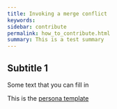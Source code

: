 ```yaml
---
title: Invoking a merge conflict
keywords: 
sidebar: contribute
permalink: how_to_contribute.html
summary: This is a test summary
---
```



## Subtitle 1

Some text that you can fill in


This is the [persona template](TEMPLATE_persona)